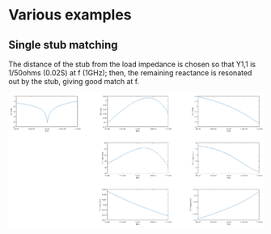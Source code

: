 # Various examples

## Single stub matching

The distance of the stub from the load impedance is chosen so that Y1,1 is 1/50ohms (0.02S) at f (1GHz); then, the remaining reactance is resonated out by the stub, giving good match at f.

![singlestubmatch](singlestubmatch.png)


